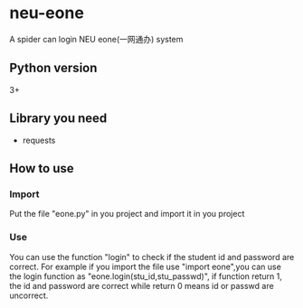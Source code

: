 # neu-eone
A spider can login NEU eone(一网通办) system
## Python version
3+
## Library you need
* requests
## How to use
### Import
Put the file "eone.py" in you project and import it in you project
### Use
You can use the function "login" to check if the student id and password are correct.
For example if you import the file use "import eone",you can use the login function as "eone.login(stu_id,stu_passwd)", if function return 1, the id and password are correct while return 0 means id or passwd are uncorrect.
